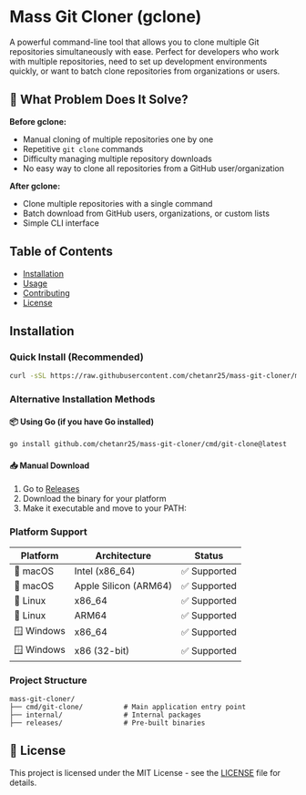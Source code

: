 # Mass Git Cloner (gclone)

A powerful command-line tool that allows you to clone multiple Git repositories simultaneously with ease. Perfect for developers who work with multiple repositories, need to set up development environments quickly, or want to batch clone repositories from organizations or users.

## 🎯 What Problem Does It Solve?

**Before gclone:**
- Manual cloning of multiple repositories one by one
- Repetitive `git clone` commands
- Difficulty managing multiple repository downloads
- No easy way to clone all repositories from a GitHub user/organization

**After gclone:**
- Clone multiple repositories with a single command
- Batch download from GitHub users, organizations, or custom lists 
- Simple CLI interface 

## Table of Contents

- [Installation](#-installation)
- [Usage](#-usage)
- [Contributing](#-contributing)
- [License](#-license)



## Installation

### Quick Install (Recommended)

<!-- **macOS and Linux:** -->
```bash
curl -sSL https://raw.githubusercontent.com/chetanr25/mass-git-cloner/main/install.sh | bash
```

<!-- **Windows (PowerShell):**
```powershell
# Coming soon - for now use Go install method below
``` -->

### Alternative Installation Methods

#### 📦 Using Go (if you have Go installed)
```bash
go install github.com/chetanr25/mass-git-cloner/cmd/git-clone@latest
```


#### 📥 Manual Download
1. Go to [Releases](https://github.com/chetanr25/mass-git-cloner/releases)
2. Download the binary for your platform
3. Make it executable and move to your PATH:

<!-- **macOS/Linux:**
```bash
chmod +x gclone-*
sudo mv gclone-* /usr/local/bin/gclone
``` -->
<!-- 
**Windows:**
```cmd
# Move the .exe file to a directory in your PATH
``` -->

<!-- 
#### 🍺 Homebrew (macOS/Linux)
```bash
# Coming soon
``` -->

### Platform Support

| Platform | Architecture | Status |
|----------|--------------|--------|
| 🍎 macOS | Intel (x86_64) | ✅ Supported |
| 🍎 macOS | Apple Silicon (ARM64) | ✅ Supported |
| 🐧 Linux | x86_64 | ✅ Supported |
| 🐧 Linux | ARM64 | ✅ Supported |
| 🪟 Windows | x86_64 | ✅ Supported |
| 🪟 Windows | x86 (32-bit) | ✅ Supported |

### Project Structure

```
mass-git-cloner/
├── cmd/git-clone/          # Main application entry point
├── internal/               # Internal packages
├── releases/               # Pre-built binaries
```


## 📝 License

This project is licensed under the MIT License - see the [LICENSE](LICENSE) file for details.
